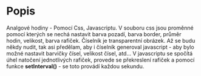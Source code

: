 # Popis
Analgové hodiny - Pomocí Css, Javascriptu. V souboru css jsou proměnné pomocí kterých se nechá nastavit barva pozadí, barva border, průměr hodin, velikost, barva rafiček. Číselník je transparentní obrázek. Až se budu někdy nudit, tak asi předělam, aby i číselník generoval javascript - aby bylo možné nastavit barvičky čísel, velikost čísel, atd... V javascriptu se spočítá úhel natočení jednotlivých rafiček, provede se překreslení rafiček a pomocí funkce **setInterval()** - se toto provádí každou sekundu.

